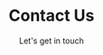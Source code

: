 ---
layout: contact
lang: en
permalink: /en/contact

title: Contact Us
subtitle: Let's get in touch
hero-image: assets/img/jpg/1920/facade.jpg
hero-style: overlay
---